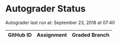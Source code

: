 # Autograder Status
Autograder last run at: September 23, 2018 at 07:40

| GitHub ID | Assignment | Graded Branch |
|-----------|------------|---------------|
